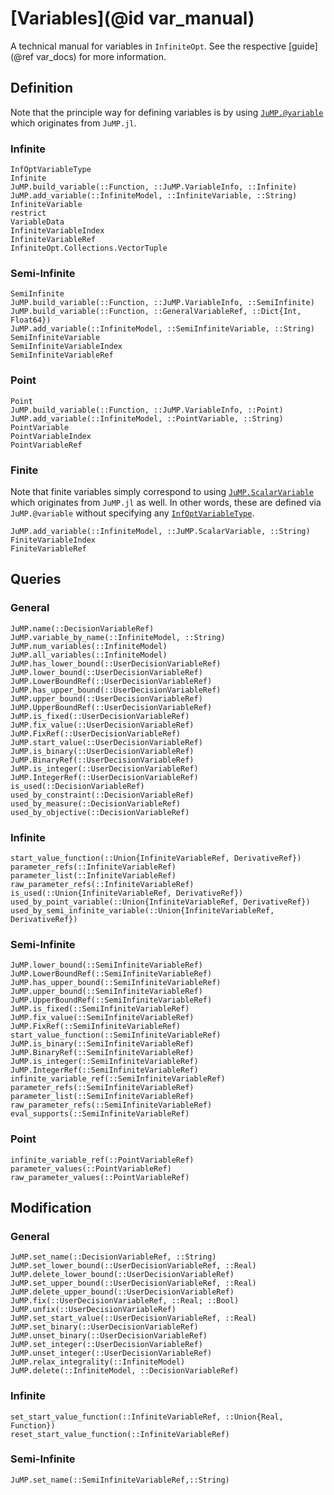 # [Variables](@id var_manual)
A technical manual for variables in `InfiniteOpt`. See the respective 
[guide](@ref var_docs) for more information.


## Definition
Note that the principle way for defining variables is by using 
[`JuMP.@variable`](https://jump.dev/JuMP.jl/v0.21.8/reference/variables/#JuMP.@variable) 
which originates from `JuMP.jl`.

### Infinite
```@docs
InfOptVariableType
Infinite
JuMP.build_variable(::Function, ::JuMP.VariableInfo, ::Infinite)
JuMP.add_variable(::InfiniteModel, ::InfiniteVariable, ::String)
InfiniteVariable
restrict
VariableData
InfiniteVariableIndex
InfiniteVariableRef
InfiniteOpt.Collections.VectorTuple
```

### Semi-Infinite
```@docs
SemiInfinite
JuMP.build_variable(::Function, ::JuMP.VariableInfo, ::SemiInfinite)
JuMP.build_variable(::Function, ::GeneralVariableRef, ::Dict{Int, Float64})
JuMP.add_variable(::InfiniteModel, ::SemiInfiniteVariable, ::String)
SemiInfiniteVariable
SemiInfiniteVariableIndex
SemiInfiniteVariableRef
```

### Point
```@docs
Point
JuMP.build_variable(::Function, ::JuMP.VariableInfo, ::Point)
JuMP.add_variable(::InfiniteModel, ::PointVariable, ::String)
PointVariable
PointVariableIndex
PointVariableRef
```

### Finite 
Note that finite variables simply correspond to using 
[`JuMP.ScalarVariable`](https://jump.dev/JuMP.jl/v0.21.8/reference/extensions/#JuMP.ScalarVariable) 
which originates from `JuMP.jl` as well. In other words, these are defined via 
`JuMP.@variable` without specifying any [`InfOptVariableType`](@ref).
```@docs
JuMP.add_variable(::InfiniteModel, ::JuMP.ScalarVariable, ::String)
FiniteVariableIndex
FiniteVariableRef
```

## Queries
### General
```@docs
JuMP.name(::DecisionVariableRef)
JuMP.variable_by_name(::InfiniteModel, ::String)
JuMP.num_variables(::InfiniteModel)
JuMP.all_variables(::InfiniteModel)
JuMP.has_lower_bound(::UserDecisionVariableRef)
JuMP.lower_bound(::UserDecisionVariableRef)
JuMP.LowerBoundRef(::UserDecisionVariableRef)
JuMP.has_upper_bound(::UserDecisionVariableRef)
JuMP.upper_bound(::UserDecisionVariableRef)
JuMP.UpperBoundRef(::UserDecisionVariableRef)
JuMP.is_fixed(::UserDecisionVariableRef)
JuMP.fix_value(::UserDecisionVariableRef)
JuMP.FixRef(::UserDecisionVariableRef)
JuMP.start_value(::UserDecisionVariableRef)
JuMP.is_binary(::UserDecisionVariableRef)
JuMP.BinaryRef(::UserDecisionVariableRef)
JuMP.is_integer(::UserDecisionVariableRef)
JuMP.IntegerRef(::UserDecisionVariableRef)
is_used(::DecisionVariableRef)
used_by_constraint(::DecisionVariableRef)
used_by_measure(::DecisionVariableRef)
used_by_objective(::DecisionVariableRef)
```

### Infinite
```@docs
start_value_function(::Union{InfiniteVariableRef, DerivativeRef})
parameter_refs(::InfiniteVariableRef)
parameter_list(::InfiniteVariableRef)
raw_parameter_refs(::InfiniteVariableRef)
is_used(::Union{InfiniteVariableRef, DerivativeRef})
used_by_point_variable(::Union{InfiniteVariableRef, DerivativeRef})
used_by_semi_infinite_variable(::Union{InfiniteVariableRef, DerivativeRef})
```

### Semi-Infinite
```@docs
JuMP.lower_bound(::SemiInfiniteVariableRef)
JuMP.LowerBoundRef(::SemiInfiniteVariableRef)
JuMP.has_upper_bound(::SemiInfiniteVariableRef)
JuMP.upper_bound(::SemiInfiniteVariableRef)
JuMP.UpperBoundRef(::SemiInfiniteVariableRef)
JuMP.is_fixed(::SemiInfiniteVariableRef)
JuMP.fix_value(::SemiInfiniteVariableRef)
JuMP.FixRef(::SemiInfiniteVariableRef)
start_value_function(::SemiInfiniteVariableRef)
JuMP.is_binary(::SemiInfiniteVariableRef)
JuMP.BinaryRef(::SemiInfiniteVariableRef)
JuMP.is_integer(::SemiInfiniteVariableRef)
JuMP.IntegerRef(::SemiInfiniteVariableRef)
infinite_variable_ref(::SemiInfiniteVariableRef)
parameter_refs(::SemiInfiniteVariableRef)
parameter_list(::SemiInfiniteVariableRef)
raw_parameter_refs(::SemiInfiniteVariableRef)
eval_supports(::SemiInfiniteVariableRef)
```

### Point
```@docs
infinite_variable_ref(::PointVariableRef)
parameter_values(::PointVariableRef)
raw_parameter_values(::PointVariableRef)
```

## Modification
### General
```@docs
JuMP.set_name(::DecisionVariableRef, ::String)
JuMP.set_lower_bound(::UserDecisionVariableRef, ::Real)
JuMP.delete_lower_bound(::UserDecisionVariableRef)
JuMP.set_upper_bound(::UserDecisionVariableRef, ::Real)
JuMP.delete_upper_bound(::UserDecisionVariableRef)
JuMP.fix(::UserDecisionVariableRef, ::Real; ::Bool)
JuMP.unfix(::UserDecisionVariableRef)
JuMP.set_start_value(::UserDecisionVariableRef, ::Real)
JuMP.set_binary(::UserDecisionVariableRef)
JuMP.unset_binary(::UserDecisionVariableRef)
JuMP.set_integer(::UserDecisionVariableRef)
JuMP.unset_integer(::UserDecisionVariableRef)
JuMP.relax_integrality(::InfiniteModel)
JuMP.delete(::InfiniteModel, ::DecisionVariableRef)
```

### Infinite
```@docs
set_start_value_function(::InfiniteVariableRef, ::Union{Real, Function})
reset_start_value_function(::InfiniteVariableRef)
```

### Semi-Infinite
```@docs
JuMP.set_name(::SemiInfiniteVariableRef,::String)
```
